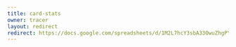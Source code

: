 ```yaml
---
title: card-stats
owner: tracer
layout: redirect
redirect: https://docs.google.com/spreadsheets/d/1M2L7hcY3sbA33OwuZhgPYJWVlMFgJYBdK8cnkbJHmbo/edit#gid=0
---
```

